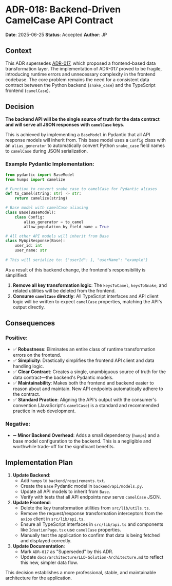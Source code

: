 # ADR-018: Backend-Driven CamelCase API Contract

**Date**: 2025-06-25
**Status**: Accepted
**Author**: JP

## Context

This ADR supersedes [ADR-017](./ADR-017-Frontend-Backend-API-Data-Transformation-Strategy.md), which proposed a frontend-based data transformation layer. The implementation of ADR-017 proved to be fragile, introducing runtime errors and unnecessary complexity in the frontend codebase. The core problem remains the need for a consistent data contract between the Python backend (`snake_case`) and the TypeScript frontend (`camelCase`).

## Decision

**The backend API will be the single source of truth for the data contract and will serve all JSON responses with `camelCase` keys.**

This is achieved by implementing a `BaseModel` in Pydantic that all API response models will inherit from. This base model uses a `Config` class with an `alias_generator` to automatically convert Python `snake_case` field names to `camelCase` during JSON serialization.

### Example Pydantic Implementation:

```python
from pydantic import BaseModel
from humps import camelize

# Function to convert snake_case to camelCase for Pydantic aliases
def to_camel(string: str) -> str:
    return camelize(string)

# Base model with camelCase aliasing
class Base(BaseModel):
    class Config:
        alias_generator = to_camel
        allow_population_by_field_name = True

# All other API models will inherit from Base
class MyApiResponse(Base):
    user_id: int
    user_name: str
    
# This will serialize to: {"userId": 1, "userName": "example"}
```

As a result of this backend change, the frontend's responsibility is simplified:
1.  **Remove all key transformation logic**: The `keysToCamel`, `keysToSnake`, and related utilities will be deleted from the frontend.
2.  **Consume `camelCase` directly**: All TypeScript interfaces and API client logic will be written to expect `camelCase` properties, matching the API's output directly.

## Consequences

### Positive:
-   ✅ **Robustness**: Eliminates an entire class of runtime transformation errors on the frontend.
-   ✅ **Simplicity**: Drastically simplifies the frontend API client and data handling logic.
-   ✅ **Clear Contract**: Creates a single, unambiguous source of truth for the data contract—the backend's Pydantic models.
-   ✅ **Maintainability**: Makes both the frontend and backend easier to reason about and maintain. New API endpoints automatically adhere to the contract.
-   ✅ **Standard Practice**: Aligning the API's output with the consumer's convention (JavaScript's `camelCase`) is a standard and recommended practice in web development.

### Negative:
-   ➖ **Minor Backend Overhead**: Adds a small dependency (`humps`) and a base model configuration to the backend. This is a negligible and worthwhile trade-off for the significant benefits.

## Implementation Plan

1.  **Update Backend**:
    -   Add `humps` to `backend/requirements.txt`.
    -   Create the `Base` Pydantic model in `backend/api/models.py`.
    -   Update all API models to inherit from `Base`.
    -   Verify with tests that all API endpoints now serve `camelCase` JSON.
2.  **Update Frontend**:
    -   Delete the key transformation utilities from `src/lib/utils.ts`.
    -   Remove the request/response transformation interceptors from the `axios` client in `src/lib/api.ts`.
    -   Ensure all TypeScript interfaces in `src/lib/api.ts` and components like `IdeationPage.tsx` use `camelCase` properties.
    -   Manually test the application to confirm that data is being fetched and displayed correctly.
3.  **Update Documentation**:
    -   Mark `ADR-017` as "Superseded" by this ADR.
    -   Update `docs/architecture/LLD-Solution-Architecture.md` to reflect this new, simpler data flow.

This decision establishes a more professional, stable, and maintainable architecture for the application. 